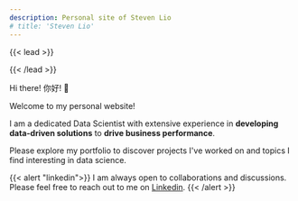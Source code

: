 ```yaml
---
description: Personal site of Steven Lio
# title: 'Steven Lio'
---
```


{{< lead >}}

{{< /lead >}}

Hi there! 你好!  👋

Welcome to my personal website! 

I am a dedicated Data Scientist with extensive experience in **developing data-driven solutions** to **drive business performance**.

Please explore my portfolio to discover projects I've worked on and topics I find interesting in data science.

{{< alert "linkedin">}}
I am always open to collaborations and discussions. Please feel free to reach out to me on [Linkedin](https://www.linkedin.com/in/steven-lio/).
{{< /alert >}}

<br>

<!---
{{< button href="/about/" target="_self" >}}
About
{{< /button >}}
&nbsp; &nbsp; &nbsp;
{{< button href="/experience/" target="_self" >}}
Experiences
{{< /button >}}
--->